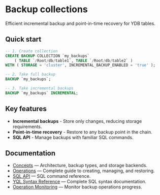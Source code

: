 # Backup collections

Efficient incremental backup and point-in-time recovery for YDB tables.

## Quick start

```sql
-- 1. Create collection
CREATE BACKUP COLLECTION `my_backups`
    ( TABLE `/Root/db/table1`, TABLE `/Root/db/table2` )
WITH ( STORAGE = 'cluster', INCREMENTAL_BACKUP_ENABLED = 'true' );

-- 2. Take full backup
BACKUP `my_backups`;

-- 3. Take incremental backups
BACKUP `my_backups` INCREMENTAL;
```

## Key features

- **Incremental backups** - Store only changes, reducing storage requirements.
- **Point-in-time recovery** - Restore to any backup point in the chain.
- **SQL API** - Manage backups with familiar SQL commands.

## Documentation

- [Concepts](concepts.md) — Architecture, backup types, and storage backends.
- [Operations](operations.md) — Complete guide to creating, managing, and restoring.
- [SQL API](sql-api.md) — SQL command reference.
- [YQL Syntax Reference](en/core/yql/reference/syntax/backup-collections.md) — Complete SQL syntax documentation.
- [Operation Monitoring](../../operation-list.md) — Monitor backup operations progress.
